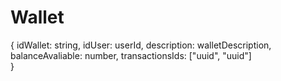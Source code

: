 # Wallet 

{
    idWallet: string,
    idUser: userId,
    description: walletDescription,
    balanceAvaliable: number,
    transactionsIds: ["uuid", "uuid"]    
}
